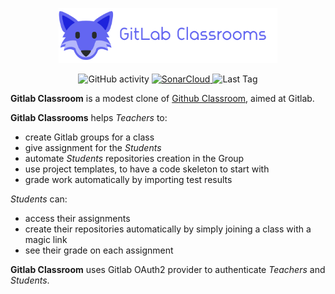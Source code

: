 <p align="center">
  <img src="src/main/docs/logo-with-text.png" alt="GitLab Classrooms Logo" width="350">
</p>

<p align="center">
<img alt="GitHub activity" src="https://img.shields.io/github/commit-activity/m/juwit/gitlab-classrooms?color=00FF0">
<a href="https://sonarcloud.io/project/overview?id=gitlab-classrooms_gitlab-classrooms">
<img alt="SonarCloud" src="https://sonarcloud.io/api/project_badges/measure?project=gitlab-classrooms_gitlab-classrooms&metric=alert_status">
</a>
<img alt="Last Tag" src="https://img.shields.io/github/v/tag/juwit/gitlab-classrooms">
</p>

**Gitlab Classroom** is a modest clone of [Github Classroom](https://classroom.github.com/), aimed at Gitlab.

**Gitlab Classrooms** helps _Teachers_ to:

* create Gitlab groups for a class
* give assignment for the _Students_
* automate _Students_ repositories creation in the Group
* use project templates, to have a code skeleton to start with
* grade work automatically by importing test results

_Students_ can:

* access their assignments
* create their repositories automatically by simply joining a class with a magic link
* see their grade on each assignment

**Gitlab Classroom** uses Gitlab OAuth2 provider to authenticate _Teachers_ and _Students_. 
